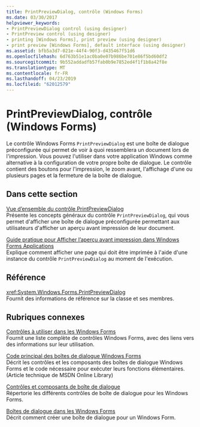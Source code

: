 ```yaml
---
title: PrintPreviewDialog, contrôle (Windows Forms)
ms.date: 03/30/2017
helpviewer_keywords:
- PrintPreviewDialog control (using designer)
- PrintPreview control (using designer)
- printing [Windows Forms], print preview (using designer)
- print preview [Windows Forms], default interface (using designer)
ms.assetid: bfb5a3d7-021e-44f4-90f3-d435467f51d6
ms.openlocfilehash: 6d763b51e1ac0ba0e07b986be701e86f5bd60df2
ms.sourcegitcommit: 9b552addadfb57fab0b9e7852ed4f1f1b8a42f8e
ms.translationtype: MT
ms.contentlocale: fr-FR
ms.lasthandoff: 04/23/2019
ms.locfileid: "62012579"
---
```

# <a name="printpreviewdialog-control-windows-forms"></a>PrintPreviewDialog, contrôle (Windows Forms)
Le contrôle Windows Forms `PrintPreviewDialog` est une boîte de dialogue préconfigurée qui permet de voir à quoi ressemblera un document lors de l'impression. Vous pouvez l'utiliser dans votre application Windows comme alternative à la configuration de votre propre boîte de dialogue. Le contrôle contient des boutons pour l'impression, le zoom avant, l'affichage d'une ou plusieurs pages et la fermeture de la boîte de dialogue.  
  
## <a name="in-this-section"></a>Dans cette section  
 [Vue d’ensemble du contrôle PrintPreviewDialog](printpreviewdialog-control-overview-windows-forms.md)  
 Présente les concepts généraux du contrôle `PrintPreviewDialog`, qui vous permet d'afficher une boîte de dialogue préconfigurée permettant aux utilisateurs d'afficher un aperçu avant impression de leur document.  
  
 [Guide pratique pour Afficher l’aperçu avant impression dans Windows Forms Applications](how-to-display-print-preview-in-windows-forms-applications.md)  
 Explique comment afficher une page qui doit être imprimée à l'aide d'une instance du contrôle `PrintPreviewDialog` au moment de l'exécution.  
  
## <a name="reference"></a>Référence  
 <xref:System.Windows.Forms.PrintPreviewDialog>  
 Fournit des informations de référence sur la classe et ses membres.  
  
## <a name="related-sections"></a>Rubriques connexes  
 [Contrôles à utiliser dans les Windows Forms](controls-to-use-on-windows-forms.md)  
 Fournit une liste complète de contrôles Windows Forms, avec des liens vers des informations sur leur utilisation.  
  
 [Code principal des boîtes de dialogue Windows Forms](https://go.microsoft.com/fwlink/?LinkID=102575)  
 Décrit les contrôles et les composants des boîtes de dialogue Windows Forms et le code nécessaire pour exécuter leurs fonctions élémentaires. (Article technique de MSDN Online Library)  
  
 [Contrôles et composants de boîte de dialogue](dialog-box-controls-and-components-windows-forms.md)  
 Répertorie les différents contrôles de boîte de dialogue pour les Windows Forms.  
  
 [Boîtes de dialogue dans les Windows Forms](../dialog-boxes-in-windows-forms.md)  
 Décrit comment créer une boîte de dialogue pour un Windows Form.
